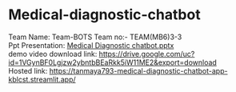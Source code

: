 # Medical-diagnostic-chatbot <br>
Team Name: Team-BOTS
Team no:- TEAM(MB6)3-3 <br>
Ppt Presentation: [Medical Diagnostic chatbot.pptx](https://github.com/user-attachments/files/21416107/Medical.Diagnostic.chatbot.pptx) <br>
demo video download link: https://drive.google.com/uc?id=1VGynBF0Lgjzw2ybntbBEaRkk5iW11ME2&export=download <br>
Hosted link: https://tanmaya793-medical-diagnostic-chatbot-app-kblcst.streamlit.app/
